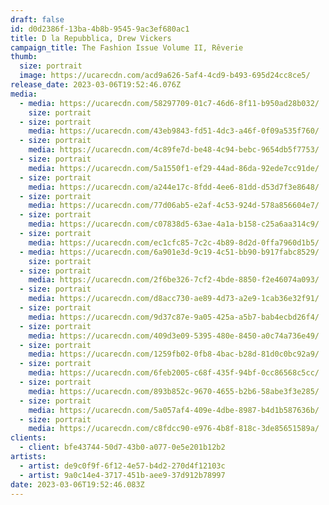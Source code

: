```yaml
---
draft: false
id: d0d2386f-13ba-4b8b-9545-9ac3ef680ac1
title: D la Repubblica, Drew Vickers
campaign_title: The Fashion Issue Volume II, Rêverie
thumb:
  size: portrait
  image: https://ucarecdn.com/acd9a626-5af4-4cd9-b493-695d24cc8ce5/
release_date: 2023-03-06T19:52:46.076Z
media:
  - media: https://ucarecdn.com/58297709-01c7-46d6-8f11-b950ad28b032/
    size: portrait
  - size: portrait
    media: https://ucarecdn.com/43eb9843-fd51-4dc3-a46f-0f09a535f760/
  - size: portrait
    media: https://ucarecdn.com/4c89fe7d-be48-4c94-bebc-9654db5f7753/
  - size: portrait
    media: https://ucarecdn.com/5a1550f1-ef29-44ad-86da-92ede7cc91de/
  - size: portrait
    media: https://ucarecdn.com/a244e17c-8fdd-4ee6-81dd-d53d7f3e8648/
  - size: portrait
    media: https://ucarecdn.com/77d06ab5-e2af-4c53-924d-578a856604e7/
  - size: portrait
    media: https://ucarecdn.com/c07838d5-63ae-4a1a-b158-c25a6aa314c9/
  - size: portrait
    media: https://ucarecdn.com/ec1cfc85-7c2c-4b89-8d2d-0ffa7960d1b5/
  - media: https://ucarecdn.com/6a901e3d-9c19-4c51-bb90-b917fabc8529/
    size: portrait
  - size: portrait
    media: https://ucarecdn.com/2f6be326-7cf2-4bde-8850-f2e46074a093/
  - size: portrait
    media: https://ucarecdn.com/d8acc730-ae89-4d73-a2e9-1cab36e32f91/
  - size: portrait
    media: https://ucarecdn.com/9d37c87e-9a05-425a-a5b7-bab4ecbd26f4/
  - size: portrait
    media: https://ucarecdn.com/409d3e09-5395-480e-8450-a0c74a736e49/
  - size: portrait
    media: https://ucarecdn.com/1259fb02-0fb8-4bac-b28d-81d0c0bc92a9/
  - size: portrait
    media: https://ucarecdn.com/6feb2005-c68f-435f-94bf-0cc86568c5cc/
  - size: portrait
    media: https://ucarecdn.com/893b852c-9670-4655-b2b6-58abe3f3e285/
  - size: portrait
    media: https://ucarecdn.com/5a057af4-409e-4dbe-8987-b4d1b587636b/
  - size: portrait
    media: https://ucarecdn.com/c8fdcc90-e976-4b8f-818c-3de85651589a/
clients:
  - client: bfe43744-50d7-43b0-a077-0e5e201b12b2
artists:
  - artist: de9c0f9f-6f12-4e57-b4d2-270d4f12103c
  - artist: 9a0c14e4-3717-451b-aee9-37d912b78997
date: 2023-03-06T19:52:46.083Z
---
```

